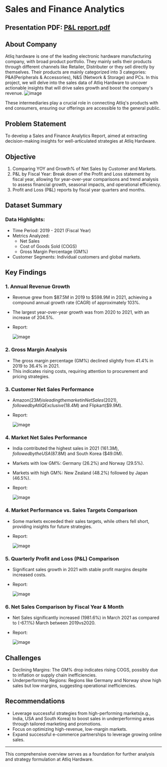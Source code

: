 # Sales and Finance Analytics
## Presentation PDF: [P&L report.pdf](https://github.com/ShrikantDeshmukh1/Sales-and-Finance-Analytics/blob/main/P%26L%20report.pdf)

## About Company
Atliq hardware is one of the leading electronic hardware manufacturing company, with broad product portfolio. They mainly sells their products through different channels like Retailer, Distributer or they sell directly by themselves. Their products are mainly categorized into 3 categories: P&A(Peripherals & Accessories), N&S (Network & Storage) and PCs.
	 In this project, we will delve into the sales data of Atliq Hardware to uncover actionable insights that will drive sales growth and boost the company's revenue.
![image](https://github.com/user-attachments/assets/9d83857c-0fd6-41b1-89d9-53bcf8698749)


These intermediaries play a crucial role in connecting Atliq's products with end consumers, ensuring our offerings are accessible to the general public.

## Problem Statement
To develop a Sales and Finance Analytics Report, aimed at extracting decision-making insights for well-articulated strategies at Atliq Hardware.

## Objective
1. Comparing YOY and Growth% of Net Sales by Customer and Markets.
2. P&L by Fiscal Year: Break down of the Profit and Loss statement by fiscal year, allowing for year-over-year comparisons and trend analysis to assess financial growth, seasonal impacts, and operational efficiency.
3. Profit and Loss (P&L) reports by fiscal year quarters and months.

## Dataset Summary
### Data Highlights:
- Time Period: 2019 - 2021 (Fiscal Year)
- Metrics Analyzed:
   - Net Sales
   - Cost of Goods Sold (COGS)
   - Gross Margin Percentage (GM%)
- Customer Segments: Individual customers and global markets.

## Key Findings
### 1. Annual Revenue Growth
   - Revenue grew from $87.5M in 2019 to $598.9M in 2021, achieving a compound annual growth rate (CAGR) of approximately 103%.
   - The largest year-over-year growth was from 2020 to 2021, with an increase of 204.5%.
   - Report:

      ![image](https://github.com/user-attachments/assets/fb791d09-1e7e-4c01-bfb6-5370c608ab1b)

### 2. Gross Margin Analysis
   - The gross margin percentage (GM%) declined slightly from 41.4% in 2019 to 36.4% in 2021.
   - This indicates rising costs, requiring attention to procurement and pricing strategies.

### 3. Customer Net Sales Performance
   - Amazon($23M) is leading the market in Net Sales (2021), followed by AtliQ Exclusive($18.4M) and Flipkart($9.9M).
   - Report:

      ![image](https://github.com/user-attachments/assets/adbfc864-d3de-404e-ba0b-155aa56f5ce1)



### 4. Market Net Sales Performance
   - India contributed the highest sales in 2021 ($161.3M), followed by the USA ($87.8M) and South Korea ($49.0M).
   - Markets with low GM%: Germany (26.2%) and Norway (29.5%).
   - Markets with high GM%: New Zealand (48.2%) followed by Japan (46.5%).
   - Report:

      ![image](https://github.com/user-attachments/assets/5741fc45-8295-4f22-bd9e-a1dab5c080f3)

### 4. Market Performance vs. Sales Targets Comparison
   - Some markets exceeded their sales targets, while others fell short, providing insights for future strategies.
   - Report:

      ![image](https://github.com/user-attachments/assets/a73d3fa7-2f70-4dc6-978d-b409f92d458f)

### 5. Quarterly Profit and Loss (P&L) Comparison
   - Significant sales growth in 2021 with stable profit margins despite increased costs.
   - Report:

      ![image](https://github.com/user-attachments/assets/751cdccb-eecb-4e52-80e5-fe6fcfc45949)

### 6. Net Sales Comparison by Fiscal Year & Month
   - Net Sales significantly increased (1981.6%) in March 2021 as compared to (-67.1%) March between 2019vs2020.
   - Report:

      ![image](https://github.com/user-attachments/assets/6ae9895e-2df5-4773-a843-1ff249c152a7)

## Challenges
 - Declining Margins: The GM% drop indicates rising COGS, possibly due to inflation or supply chain inefficiencies.
 - Underperforming Regions: Regions like Germany and Norway show high sales but low margins, suggesting operational inefficiencies.

## Recommendations
- Leverage successful strategies from high-performing markets(e.g., India, USA and South Korea) to boost sales in underperforming areas through tailored marketing and promotions.
- Focus on optimizing high-revenue, low-margin markets.
- Expand successful e-commerce partnerships to leverage growing online sales.
--- 
This comprehensive overview serves as a foundation for further analysis and strategy formulation at Atliq Hardware.

